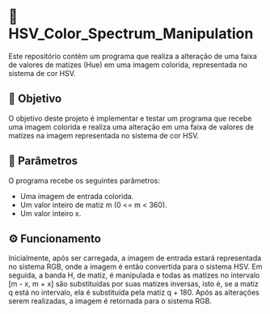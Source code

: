 # 🌈 HSV_Color_Spectrum_Manipulation
  Este repositório contém um programa que realiza a alteração de uma faixa de valores de matizes (Hue) em uma imagem colorida, representada no sistema de cor HSV.

## 🎯 Objetivo
  O objetivo deste projeto é implementar e testar um programa que recebe uma imagem colorida e realiza uma alteração em uma faixa de valores de matizes na imagem representada no sistema de cor HSV.

## 📝 Parâmetros
  O programa recebe os seguintes parâmetros:

  - Uma imagem de entrada colorida.
  - Um valor inteiro de matiz m (0 <= m < 360).
  - Um valor inteiro x.

## ⚙️ Funcionamento
  Inicialmente, após ser carregada, a imagem de entrada estará representada no sistema RGB, onde a imagem é então convertida para o sistema HSV. Em seguida, a banda H, de matiz, é manipulada e todas as matizes no intervalo [m - x, m + x] são substituídas por suas matizes inversas, isto é, se a matiz q está no intervalo, ela é substituída pela matiz q + 180. Após as alterações serem realizadas, a imagem é retornada para o sistema RGB.

  

